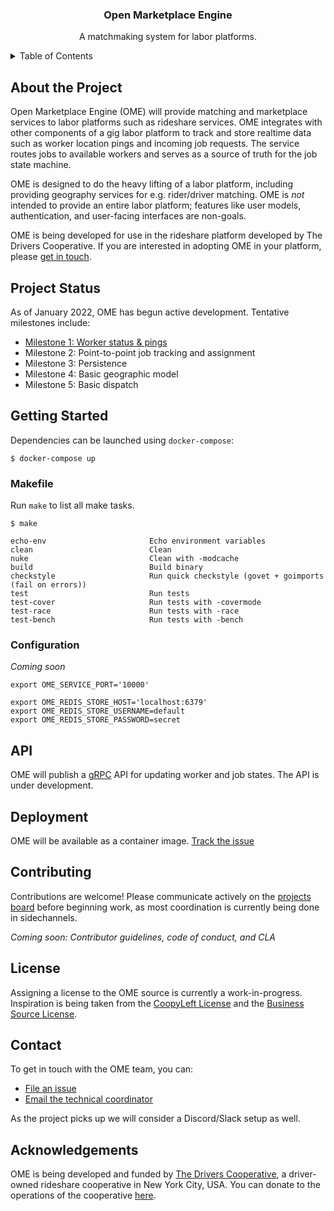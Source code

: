 <div id="top"></div>

<h3 align="center">Open Marketplace Engine</h3>

<p align="center">
  A matchmaking system for labor platforms.
</p>

<!-- TABLE OF CONTENTS -->
<details>
  <summary>Table of Contents</summary>
  <ol>
    <li><a href="#about-the-project">About The Project</a></li>
    <li><a href="#project-status">Project Status</a></li>
    <li><a href="#getting-started">Getting Started</a></li>
    <li><a href="#api">API</a></li>
    <li><a href="#deployment">Deployment</a></li>
    <li><a href="#contributing">Contributing</a></li>
    <li><a href="#license">License</a></li>
    <li><a href="#contact">Contact</a></li>
    <li><a href="#acknowledgements">Acknowledgments</a></li>
  </ol>
</details>

<!-- ABOUT THE PROJECT -->

## About the Project

Open Marketplace Engine (OME) will provide matching and marketplace services to labor platforms such as rideshare services. OME integrates with other components of a gig labor platform to track and store realtime data such as worker location pings and incoming job requests. The service routes jobs to available workers and serves as a source of truth for the job state machine.

OME is designed to do the heavy lifting of a labor platform, including providing geography services for e.g. rider/driver matching. OME is _not_ intended to provide an entire labor platform; features like user models, authentication, and user-facing interfaces are non-goals.

OME is being developed for use in the rideshare platform developed by The Drivers Cooperative. If you are interested in adopting OME in your platform, please [get in touch](mailto:jason@drivers.coop).


## Project Status

As of January 2022, OME has begun active development. Tentative milestones include:

- [Milestone 1: Worker status & pings](https://github.com/orgs/openmarketplaceengine/projects/1/views/1?layout=board)
- Milestone 2: Point-to-point job tracking and assignment
- Milestone 3: Persistence
- Milestone 4: Basic geographic model
- Milestone 5: Basic dispatch


## Getting Started

Dependencies can be launched using `docker-compose`:

```shell
$ docker-compose up
```

### Makefile

Run `make` to list all make tasks.

```shell
$ make

echo-env                       Echo environment variables
clean                          Clean
nuke                           Clean with -modcache
build                          Build binary
checkstyle                     Run quick checkstyle (govet + goimports (fail on errors))
test                           Run tests
test-cover                     Run tests with -covermode
test-race                      Run tests with -race
test-bench                     Run tests with -bench
```

### Configuration

_Coming soon_

```shell
export OME_SERVICE_PORT='10000'

export OME_REDIS_STORE_HOST='localhost:6379'
export OME_REDIS_STORE_USERNAME=default
export OME_REDIS_STORE_PASSWORD=secret
```


## API

OME will publish a [gRPC](https://grpc.io/) API for updating worker and job states. The API is under development.


## Deployment

OME will be available as a container image. [Track the issue](https://github.com/openmarketplaceengine/openmarketplaceengine/issues/4)


## Contributing

Contributions are welcome! Please communicate actively on the [projects board](https://github.com/orgs/openmarketplaceengine/projects?type=beta) before beginning work, as most coordination is currently being done in sidechannels.

_Coming soon: Contributor guidelines, code of conduct, and CLA_


## License

Assigning a license to the OME source is currently a work-in-progress. Inspiration is being taken from the [CoopyLeft License](https://wiki.coopcycle.org/en:license) and the [Business Source License](https://mariadb.com/bsl11/).


## Contact

To get in touch with the OME team, you can:

- [File an issue](https://github.com/openmarketplaceengine/openmarketplaceengine/issues/new)
- [Email the technical coordinator](mailto:jason@drivers.coop)

As the project picks up we will consider a Discord/Slack setup as well.


## Acknowledgements

OME is being developed and funded by [The Drivers Cooperative](https://drivers.coop), a driver-owned rideshare cooperative in New York City, USA. You can donate to the operations of the cooperative [here](https://ioby.org/project/system-change-rideshare-platform-economy).